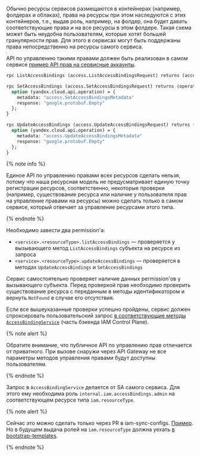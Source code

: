 Обычно ресурсы сервисов размещаются в контейнерах (например, фолдерах и облаках), права на ресурсы при этом наследуются
с этих контейнеров, т.е., выдав роль, например, на фолдер, она будет давать соответствующие права и на все ресурсы в
этом фолдере. Такая схема может быть неудобна пользователям, которые хотят большей гранулярности прав. Для этого в
сервисах могут быть поддержаны права непосредственно на ресурсы самого сервиса.

API по управлению такими правами должен быть реализован в самом сервисе [пример API прав на сервисные аккаунты](https://bb.yandex-team.ru/projects/CLOUD/repos/cloud-go/browse/private-api/yandex/cloud/priv/iam/v1/service_account_service.proto#53).

```proto
rpc ListAccessBindings (access.ListAccessBindingsRequest) returns (access.ListAccessBindingsResponse)

rpc SetAccessBindings (access.SetAccessBindingsRequest) returns (operation.Operation) {
  option (yandex.cloud.api.operation) = {
    metadata: "access.SetAccessBindingsMetadata"
    response: "google.protobuf.Empty"
  };
}

rpc UpdateAccessBindings (access.UpdateAccessBindingsRequest) returns (operation.Operation) {
  option (yandex.cloud.api.operation) = {
    metadata: "access.UpdateAccessBindingsMetadata"
    response: "google.protobuf.Empty"
  };
}
```

{% note info %}

Единое API по управлению правами всех ресурсов сделать нельзя, потому что наша ресурсная модель не предусматривает
единую точку регистрации ресурсов, соответственно, некоторые проверки (например, существование ресурса или наличие у
пользователя прав на управление правами на ресурсы) можно сделать только в самом сервисе, который отвечает за управление
ресурсами этого типа.

{% endnote %}

Необходимо завести два permission'а:
- `<service>.<resourceType>.listAccessBindings` — проверяется у вызывающего метод `ListAccessBindings` субъекта на ресурсе из запроса
- `<service>.<resourceType>.updateAccessBindings` — проверяется в методах `UpdateAccessBindings` и `SetAccessBindings`

Сервис самостоятельно проверяет наличие данных permission'ов у вызывающего субъекта. Перед проверкой прав необходимо проверить
существование ресурса с переданным в методы идентификатором и вернуть `NotFound` в случае его отсутствия.

Если все вышеуказанные проверки успешно пройдены, сервис должен спроксировать пользовательский запрос
[в соответствующие методы `AccessBindingService`](https://bb.yandex-team.ru/projects/CLOUD/repos/cloud-go/browse/private-api/yandex/cloud/priv/iam/v1/access_binding_service.proto#14)
(часть бэкенда IAM Control Plane).

{% note alert %}

Обратите внимание, что публичное API по управлению прав отличается от приватного. При вызове снаружи через API Gateway
не все параметры методов управления правами будут доступны пользователям.

{% endnote %}

Запрос в `AccessBindingService` делается от SA самого сервиса. Для этого ему необходима роль `internal.iam.accessBindings.admin`
на соответствующем ресурсе типа `iam.resourceType`.

{% note alert %}

Сейчас это можно сделать только через PR в iam-sync-configs. [Пример](https://bb.yandex-team.ru/projects/CLOUD/repos/iam-sync-configs/pull-requests/3208/diff#preprod.yaml).
Но в будущем выдача ролей на `iam.resourceType` должна уехать [в bootstrap-templates](https://st.yandex-team.ru/CLOUD-97809).

{% endnote %}
